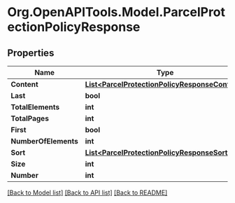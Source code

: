 
# Org.OpenAPITools.Model.ParcelProtectionPolicyResponse

## Properties

Name | Type | Description | Notes
------------ | ------------- | ------------- | -------------
**Content** | [**List&lt;ParcelProtectionPolicyResponseContent&gt;**](ParcelProtectionPolicyResponseContent.md) |  | [optional] 
**Last** | **bool** |  | [optional] 
**TotalElements** | **int** |  | [optional] 
**TotalPages** | **int** |  | [optional] 
**First** | **bool** |  | [optional] 
**NumberOfElements** | **int** |  | [optional] 
**Sort** | [**List&lt;ParcelProtectionPolicyResponseSort&gt;**](ParcelProtectionPolicyResponseSort.md) |  | [optional] 
**Size** | **int** |  | [optional] 
**Number** | **int** |  | [optional] 

[[Back to Model list]](../README.md#documentation-for-models)
[[Back to API list]](../README.md#documentation-for-api-endpoints)
[[Back to README]](../README.md)

